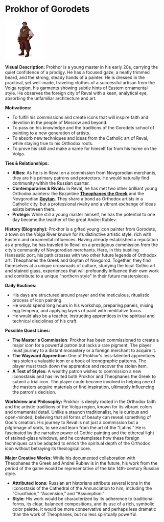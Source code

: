 # Prokhor of Gorodets

![alt text](image-26.png)

**Visual Description:**
Prokhor is a young master in his early 20s, carrying the quiet confidence of a prodigy. He has a focused gaze, a neatly trimmed beard, and the strong, steady hands of a painter. He is dressed in the practical, yet well-made, traveling clothes of a successful artisan from the Volga region, his garments showing subtle hints of Eastern ornamental style. He observes the foreign city of Reval with a keen, analytical eye, absorbing the unfamiliar architecture and art.

**Motivations:**
- To fulfill his commissions and create icons that will inspire faith and devotion in the people of Moscow and beyond.
- To pass on his knowledge and the traditions of the Gorodets school of painting to a new generation of artists.
- To absorb new techniques and ideas from the Catholic art of Reval, while staying true to his Orthodox roots.
- To prove his skill and make a name for himself far from his home on the Volga.

**Ties & Relationships:**
- **Allies:** As he is in Reval on a commission from Novgorodian merchants, they are his primary patrons and protectors. He would naturally find community within the Russian quarter.
- **Contemporaries & Rivals:** In Reval, he has met two other brilliant young Orthodox painters: the Byzantine [**Theophanes the Greek**](theophanes_the_greek.md) and the Novgorodian [**Goytan**](goytan.md). They share a bond as Orthodox artists in a Catholic city, but a professional rivalry and a vibrant exchange of ideas exists between them.
- **Protégé:** While still a young master himself, he has the potential to one day become the teacher of the great Andrei Rublev.

**History (Biography):**
Prokhor is a gifted young icon painter from Gorodets, a town on the Volga River known for its distinctive artistic style, rich with Eastern and ornamental influences. Having already established a reputation as a prodigy, he has traveled to Reval on a prestigious commission from the city's community of Novgorodian merchants. Here, in this bustling Hanseatic port, his path crosses with two other future legends of Orthodox art: Theophanes the Greek and Goytan of Novgorod. Together, they find themselves at a unique crossroads of culture, studying the local Gothic art and stained glass, experiences that will profoundly influence their own work and contribute to a unique "northern style" in their future masterpieces.

**Daily Routines:**
- His days are structured around prayer and the meticulous, ritualistic process of icon painting.
- He would spend long hours in his workshop, preparing panels, mixing egg tempera, and applying layers of paint with meditative focus.
- He would also be a teacher, instructing apprentices in the spiritual and technical disciplines of his craft.

**Possible Quest Lines:**
- **The Master's Commission:** Prokhor has been commissioned to create a major icon for a powerful patron but lacks a rare pigment. The player must journey to a distant monastery or a foreign merchant to acquire it.
- **The Wayward Apprentice:** One of Prokhor's less-talented apprentices has stolen a valuable icon or a book of iconographic patterns. The player must track down the apprentice and recover the stolen item.
- **A Test of Styles:** A wealthy patron wishes to commission a new iconostasis and has invited both Prokhor and Theophanes the Greek to submit a trial icon. The player could become involved in helping one of the masters acquire materials or find inspiration, ultimately influencing the patron's decision.

**Worldview and Philosophy:**
Prokhor is deeply rooted in the Orthodox faith and the artistic traditions of the Volga region, known for its vibrant colors and ornamental detail. Unlike a staunch traditionalist, he is curious and open-minded, believing that all forms of beauty can reveal something of God's creation. His journey to Reval is not just a commission but a pilgrimage of sorts, to see and learn from the art of the "Latins." He is fascinated by the narrative power of Gothic painting and the ethereal light of stained-glass windows, and he contemplates how these foreign techniques can be adapted to enrich the spiritual depth of the Orthodox icon without betraying its theological core.

**Major Creative Works:**
While his documented collaboration with Theophanes the Greek and Andrei Rublev is in the future, his work from the period of the game would be representative of the late 14th-century Russian style.
- **Attributed Icons:** Russian art historians attribute several icons in the iconostasis of the Cathedral of the Annunciation to him, including the "Crucifixion," "Ascension," and "Assumption."
- **Style:** His work would be characterized by its adherence to traditional forms, its clear, balanced compositions, and its use of a rich, symbolic color palette. It would be more conservative and perhaps less dramatic than the work of Theophanes, but no less spiritually powerful.
